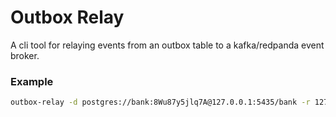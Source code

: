 # Outbox Relay

A cli tool for relaying events from an outbox table to a kafka/redpanda event broker.

### Example

```bash
outbox-relay -d postgres://bank:8Wu87y5jlq7A@127.0.0.1:5435/bank -r 127.0.0.1:9092
```
